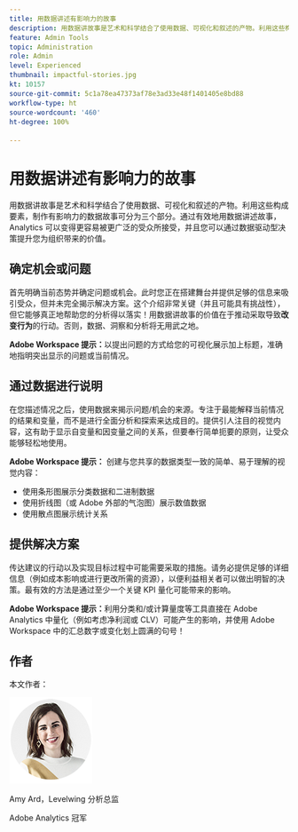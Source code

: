 ```yaml
---
title: 用数据讲述有影响力的故事
description: 用数据讲故事是艺术和科学结合了使用数据、可视化和叙述的产物。利用这些构成要素，制作有影响力的数据故事可分为三个部分。通过有效地用数据讲述故事，Analytics 可以变得更容易被更广泛的受众所接受，并且您可以通过数据驱动型决策提升您为组织带来的价值。
feature: Admin Tools
topic: Administration
role: Admin
level: Experienced
thumbnail: impactful-stories.jpg
kt: 10157
source-git-commit: 5c1a78ea47373af78e3ad33e48f1401405e8bd88
workflow-type: ht
source-wordcount: '460'
ht-degree: 100%

---
```



# 用数据讲述有影响力的故事

用数据讲故事是艺术和科学结合了使用数据、可视化和叙述的产物。利用这些构成要素，制作有影响力的数据故事可分为三个部分。通过有效地用数据讲述故事，Analytics 可以变得更容易被更广泛的受众所接受，并且您可以通过数据驱动型决策提升您为组织带来的价值。

## 确定机会或问题

首先明确当前态势并确定问题或机会。此时您正在搭建舞台并提供足够的信息来吸引受众，但并未完全揭示解决方案。这个介绍非常关键（并且可能具有挑战性），但它能够真正地帮助您的分析得以落实！用数据讲故事的价值在于推动采取导致&#x200B;**改变行为**&#x200B;的行动。否则，数据、洞察和分析将无用武之地。

**Adobe Workspace 提示：**&#x200B;以提出问题的方式给您的可视化展示加上标题，准确地指明突出显示的问题或当前情况。

## 通过数据进行说明

在您描述情况之后，使用数据来揭示问题/机会的来源。专注于最能解释当前情况的结果和变量，而不是进行全面分析和探索来达成目的。提供引人注目的视觉内容，这有助于显示自变量和因变量之间的关系，但要奉行简单扼要的原则，让受众能够轻松地使用。

**Adobe Workspace 提示：**
创建与您共享的数据类型一致的简单、易于理解的视觉内容：

* 使用条形图展示分类数据和二进制数据
* 使用折线图（或 Adobe 外部的气泡图）展示数值数据
* 使用散点图展示统计关系

## 提供解决方案

传达建议的行动以及实现目标过程中可能需要采取的措施。请务必提供足够的详细信息（例如成本影响或进行更改所需的资源），以便利益相关者可以做出明智的决策。最有效的方法是通过至少一个关键 KPI 量化可能带来的影响。

**Adobe Workspace 提示：**&#x200B;利用分类和/或计算量度等工具直接在 Adobe Analytics 中量化（例如考虑净利润或 CLV）可能产生的影响，并使用 Adobe Workspace 中的汇总数字或变化划上圆满的句号！

## 作者

本文作者：

![Amy Ard](assets/amy-ard-headshot-small.png)

Amy Ard，Levelwing 分析总监

Adobe Analytics 冠军

